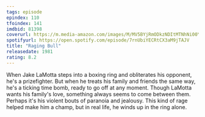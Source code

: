 ```yaml
---
tags: episode
epindex: 110
tfoindex: 141
imdbid: 81398
coverurl: https://m.media-amazon.com/images/M/MV5BYjRmODkzNDItMTNhNi00YjJlLTg0ZjAtODlhZTM0YzgzYThlXkEyXkFqcGdeQXVyNzQ1ODk3MTQ@._V1_SY300_CR0,0,202,300_.jpg
spotifyurl: https://open.spotify.com/episode/7rnUbiYECRtCX3aM9jTAJV
title: "Raging Bull"
releasedate: 1981
rating: 8.2
---
```


When Jake LaMotta steps into a boxing ring and obliterates his opponent, he's a prizefighter. But when he treats his family and friends the same way, he's a ticking time bomb, ready to go off at any moment. Though LaMotta wants his family's love, something always seems to come between them. Perhaps it's his violent bouts of paranoia and jealousy. This kind of rage helped make him a champ, but in real life, he winds up in the ring alone.